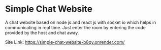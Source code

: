 # Simple Chat Website

A chat website based on node js and react js with socket io which helps in communicating in real time.
Just enter the room by entering the code provided by the host and chat away.

Site Link:
https://simple-chat-website-b8qy.onrender.com/
